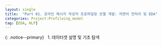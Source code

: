 ```yaml
---
layout: single
title:  "Part 01. 온라인 메시지 작성자 프로파일링 모델 개발: 자연어 전처리 및 EDA"
categories: Project:Profileing_model
tag: [EDA, NLP]
---
```

{: .notice--primary} 
&nbsp;&nbsp;1. 데이터셋 설명 및 기초 탐색 <br>
